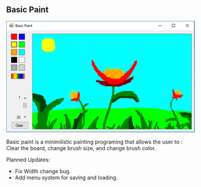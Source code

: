 <h2>Basic Paint</h2>
<img src="basicPaint.PNG">
<p>Basic paint is a minimilistic painting programing that allows the user to : Clear the board, change brush size, and change brush color.</p>
<p>Planned Updates:</p>
<ul>
<li>Fix Width change bug.</li>
<li>Add menu system for saving and loading.</li>
</ul>
